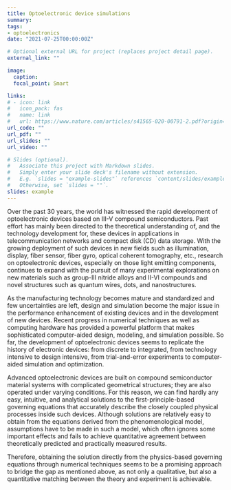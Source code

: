 ```yaml
---
title: Optoelectronic device simulations
summary: 
tags:
- optoelectronics
date: "2021-07-25T00:00:00Z"

# Optional external URL for project (replaces project detail page).
external_link: ""

image:
  caption: 
  focal_point: Smart

links:
# - icon: link
#   icon_pack: fas
#   name: link
#   url: https://www.nature.com/articles/s41565-020-00791-2.pdf?origin=ppub
url_code: ""
url_pdf: ""
url_slides: ""
url_video: ""

# Slides (optional).
#   Associate this project with Markdown slides.
#   Simply enter your slide deck's filename without extension.
#   E.g. `slides = "example-slides"` references `content/slides/example-slides.md`.
#   Otherwise, set `slides = ""`.
slides: example
---
```

Over the past 30 years, the world has witnessed the rapid development of optoelectronic devices based on III-V compound semiconductors. Past effort has mainly been directed to the theoretical understanding of, and the technology development for, these devices in applications in telecommunication networks and compact disk (CD) data storage. With the growing deployment of such devices in new fields such as illumination, display, fiber sensor, fiber gyro, optical coherent tomography, etc., research on optoelectronic devices, especially on those light emitting components, continues to expand with the pursuit of many experimental explorations on new materials such as group-III nitride alloys and II-VI compounds and novel structures such as quantum wires, dots, and nanostructures.

As the manufacturing technology becomes mature and standardized and few uncertainties are left, design and simulation become the major issue in the performance enhancement of existing devices and in the development of new devices. Recent progress in numerical techniques as well as computing hardware has provided a powerful platform that makes sophisticated computer-aided design, modeling, and simulation possible. So far, the development of optoelectronic devices seems to replicate the history of electronic devices: from discrete to integrated, from technology intensive to design intensive, from trial-and-error experiments to computer-aided simulation and optimization.

Advanced optoelectronic devices are built on compound semiconductor material systems with complicated geometrical structures; they are also operated under varying conditions. For this reason, we can find hardly any easy, intuitive, and analytical solutions to the first-principle-based governing equations that accurately describe the closely coupled physical processes inside such devices. Although solutions are relatively easy to obtain from the equations derived from the phenomenological model, assumptions have to be made in such a model, which often ignores some important effects and fails to achieve quantitative agreement between theoretically predicted and practically measured results.

Therefore, obtaining the solution directly from the physics-based governing equations through numerical techniques seems to be a promising approach to bridge the gap as mentioned above, as not only a qualitative, but also a quantitative matching between the theory and experiment is achievable.

